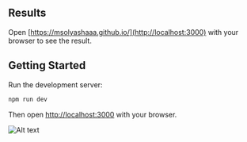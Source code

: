 ## Results

Open [https://msolyashaaa.github.io/](http://localhost:3000) with your browser to see the result.

## Getting Started

Run the development server:

```bash
npm run dev
```

Then open [http://localhost:3000](http://localhost:3000) with your browser.


![Alt text](https://lh3.googleusercontent.com/sOEOz9Wba8C9dpVIMTOz2KFSFQSCMl4Koeg8Vt5lweILc3sAHhpuf7TEqcRw_I0WBhACIp5s6_Qm23kVwyuj1hITbN2A9HRL5AxdqU2OutGlR5zEp2vPV_RhLj0VxOjvxg=w1280)

